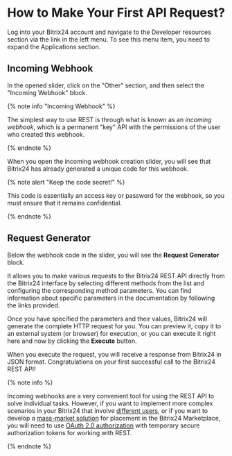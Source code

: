 # How to Make Your First API Request?

Log into your Bitrix24 account and navigate to the Developer resources section via the link in the left menu. To see this menu item, you need to expand the Applications section.

## Incoming Webhook

In the opened slider, click on the "Other" section, and then select the "Incoming Webhook" block.

{% note info "Incoming Webhook" %}

The simplest way to use REST is through what is known as an _incoming webhook_, which is a permanent "key" API with the permissions of the user who created this webhook.

{% endnote %}

When you open the incoming webhook creation slider, you will see that Bitrix24 has already generated a unique code for this webhook.

{% note alert "Keep the code secret!" %}

This code is essentially an access key or password for the webhook, so you must ensure that it remains confidential.

{% endnote %}

## Request Generator

Below the webhook code in the slider, you will see the **Request Generator** block.

It allows you to make various requests to the Bitrix24 REST API directly from the Bitrix24 interface by selecting different methods from the list and configuring the corresponding method parameters. You can find information about specific parameters in the documentation by following the links provided.

Once you have specified the parameters and their values, Bitrix24 will generate the complete HTTP request for you. You can preview it, copy it to an external system (or browser) for execution, or you can execute it right here and now by clicking the **Execute** button.

When you execute the request, you will receive a response from Bitrix24 in JSON format. Congratulations on your first successful call to the Bitrix24 REST API!

{% note info %}

Incoming webhooks are a very convenient tool for using the REST API to solve individual tasks. However, if you want to implement more complex scenarios in your Bitrix24 that involve [different users](../local-integrations/local-apps.md), or if you want to develop a [mass-market solution](../market/index.md) for placement in the Bitrix24 Marketplace, you will need to use [OAuth 2.0 authorization](../settings/oauth/index.md) with temporary secure authorization tokens for working with REST.

{% endnote %}